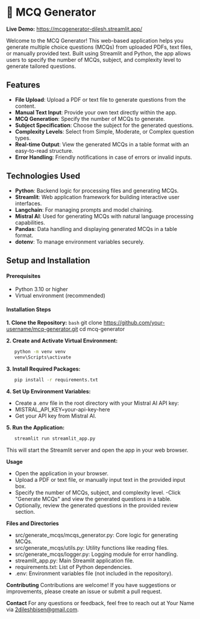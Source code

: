 # 📝 MCQ Generator

**Live Demo:** https://mcqgenerator-dilesh.streamlit.app/


Welcome to the MCQ Generator! This web-based application helps you generate multiple choice questions (MCQs) from uploaded PDFs, text files, or manually provided text. Built using Streamlit and Python, the app allows users to specify the number of MCQs, subject, and complexity level to generate tailored questions.

## <b>Features</b>
- **File Upload**: Upload a PDF or text file to generate questions from the content.
- **Manual Text Input**: Provide your own text directly within the app.
- **MCQ Generation**: Specify the number of MCQs to generate.
- **Subject Specification**: Choose the subject for the generated questions.
- **Complexity Levels**: Select from Simple, Moderate, or Complex question types.
- **Real-time Output**: View the generated MCQs in a table format with an easy-to-read structure.
- **Error Handling**: Friendly notifications in case of errors or invalid inputs.

## <b>Technologies Used</b>
- **Python**: Backend logic for processing files and generating MCQs.
- **Streamlit**: Web application framework for building interactive user interfaces.
- **Langchain**: For managing prompts and model chaining.
- **Mistral AI**: Used for generating MCQs with natural language processing capabilities.
- **Pandas**: Data handling and displaying generated MCQs in a table format.
- **dotenv**: To manage environment variables securely.

## <b>Setup and Installation</b>
#### Prerequisites
- Python 3.10 or higher
- Virtual environment (recommended)
#### Installation Steps
<b>1. **Clone the Repository**:</b>
   ```bash```
   git clone https://github.com/your-username/mcq-generator.git
   cd mcq-generator


<b>2. Create and Activate Virtual Environment:</b>
```bash
   python -m venv venv
   venv\Scripts\activate
```
<b>3. Install Required Packages:</b>
```bash
   pip install -r requirements.txt
```
<b>4. Set Up Environment Variables:</b> 
- Create a .env file in the root directory with your Mistral AI API key:
- MISTRAL_API_KEY=your-api-key-here
- Get your API key from Mistral AI.

<b>5. Run the Application:</b>
```bash
   streamlit run streamlit_app.py
```
This will start the Streamlit server and open the app in your web browser.

<b>Usage</b>
- Open the application in your browser.
- Upload a PDF or text file, or manually input text in the provided input box.
- Specify the number of MCQs, subject, and complexity level.
-Click "Generate MCQs" and view the generated questions in a table.
- Optionally, review the generated questions in the provided review section.

<b>Files and Directories</b>
- src/generate_mcqs/mcqs_generator.py: Core logic for generating MCQs.
- src/generate_mcqs/utils.py: Utility functions like reading files.
- src/generate_mcqs/logger.py: Logging module for error handling.
- streamlit_app.py: Main Streamlit application file.
- requirements.txt: List of Python dependencies.
- .env: Environment variables file (not included in the repository).

<b>Contributing</b>
Contributions are welcome! If you have suggestions or improvements, please create an issue or submit a pull request.

<b>Contact</b>
For any questions or feedback, feel free to reach out at Your Name via <a href="2dileshbisen@gmail.com">2dileshbisen@gmail.com</a>.
